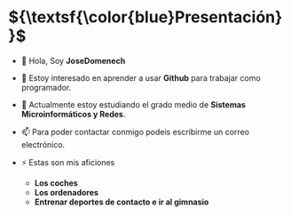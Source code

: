 # ${\textsf{\color{blue}Presentación}}$
- 👋 Hola, Soy **JoseDomenech**
- 👀 Estoy interesado en aprender a usar **Github** para trabajar como programador.
- 🌱 Actualmente estoy estudiando el grado medio de **Sistemas Microinformáticos y Redes**.
- 📫 Para poder contactar conmigo podeis escribirme un correo electrónico.
- ⚡ Estas son mis aficiones
  
  - **Los coches**
  - **Los ordenadores**
  - **Entrenar deportes de contacto e ir al gimnasio**


    
<!---
JoseDomenech/JoseDomenech is a ✨ special ✨ repository because its `README.md` (this file) appears on your GitHub profile.
You can click the Preview link to take a look at your changes.
--->
